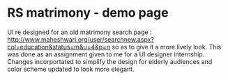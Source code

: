 # RS matrimony - demo page
UI re designed for an old matrimony search page : http://www.maheshwari.org/user/searchnew.aspx?col=education&status=m&u=4&p=n so as to give it a more lively look. This was done as an assignment given to me for a UI designer internship. 
Changes incorportated to simplify the design for elderly audiences and color scheme updated to look more elegant.
